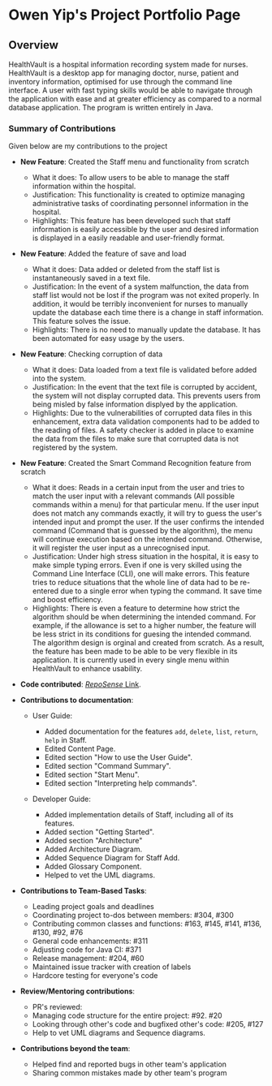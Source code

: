 # Owen Yip's Project Portfolio Page


## Overview
HealthVault is a hospital information recording system made for nurses. HealthVault is a desktop app for managing doctor, nurse, patient and inventory information, optimised for use through the command line interface. A user with fast typing skills would be able to navigate through the application with ease and at greater efficiency as compared to a normal database application. The program is written entirely in Java.

### Summary of Contributions

Given below are my contributions to the project

- **New Feature**: Created the Staff menu and functionality from scratch
    - What it does: To allow users to be able to manage the staff information within the hospital.
    - Justification: This functionality is created to optimize managing administrative tasks of coordinating personnel information in the hospital.
    - Highlights: This feature has been developed such that staff information is easily accessible by the user and desired information is displayed in a easily readable and user-friendly format. 

- **New Feature**: Added the feature of save and load
    - What it does: Data added or deleted from the staff list is instantaneously saved in a text file.
    - Justification: In the event of a system malfunction, the data from staff list would not be lost if the program was not exited properly. In addition, it would be terribly inconvenient for nurses to manually update the database each time there is a change in staff information. This feature solves the issue.
    - Highlights: There is no need to manually update the database. It has been automated for easy usage by the users.

- **New Feature**: Checking corruption of data
    - What it does: Data loaded from a text file is validated before added into the system.
    - Justification: In the event that the text file is corrupted by accident, the system will not display corrupted data. This prevents users from being misled by false information displyed by the application. 
    - Highlights: Due to the vulnerabilities of corrupted data files in this enhancement, extra data validation components had to be added to the reading of files. A safety checker is added in place to examine the data from the files to make sure that corrupted data is not registered by the system. 

- **New Feature**: Created the Smart Command Recognition feature from scratch
    - What it does: Reads in a certain input from the user and tries to match the user input with a relevant commands (All possible commands within a menu) for that particular menu. If the user input does not match any commands exactly, it will try to guess the user's intended input and prompt the user. If the user confirms the intended command (Command that is guessed by the algorithm), the menu will continue execution based on the intended command. Otherwise, it will register the user input as a unrecognised input.
    - Justification: Under high stress situation in the hospital, it is easy to make simple typing errors. Even if one is very skilled using the Command Line Interface (CLI), one will make errors. This feature tries to reduce situations that the whole line of data had to be re-entered due to a single error when typing the command. It save time and boost efficiency.
    - Highlights: There is even a feature to determine how strict the algorithm should be when determining the intended command. For example, if the allowance is set to a higher number, the feature will be less strict in its conditions for guesing the intended command. The algorithm design is orginal and created from scratch. As a result, the feature has been made to be able to be very flexible in its application. It is currently used in every single menu within HealthVault to enhance usability.


- **Code contributed**: [*RepoSense* Link](https://nus-cs2113-ay2021s2.github.io/tp-dashboard/?search=blank-bank).

- **Contributions to documentation**:
    - User Guide:
        - Added documentation for the features `add`, `delete`, `list`, `return`, `help` in Staff. 
        - Edited Content Page.
        - Edited section "How to use the User Guide".
        - Edited section "Command Summary".
        - Edited section "Start Menu".
        - Edited section "Interpreting help commands".

    - Developer Guide:
        - Added implementation details of Staff, including all of its features.
        - Added section "Getting Started". 
        - Added section "Architecture"
        - Added Architecture Diagram.
        - Added Sequence Diagram for Staff Add.
        - Added Glossary Component.
        - Helped to vet the UML diagrams. 

- **Contributions to Team-Based Tasks**:
    - Leading project goals and deadlines
    - Coordinating project to-dos between members: #304, #300
    - Contributing common classes and functions: #163, #145, #141, #136, #130, #92, #76
    - General code enhancements: #311
    - Adjusting code for Java CI: #371
    - Release management: #204, #60
    - Maintained issue tracker with creation of labels 
    - Hardcore testing for everyone's code

- **Review/Mentoring contributions**:
    - PR's reviewed: 
    - Managing code structure for the entire project: #92. #20
    - Looking through other's code and bugfixed other's code: #205, #127
    - Help to vet UML diagrams and Sequence diagrams.

- **Contributions beyond the team**:
    - Helped find and reported bugs in other team's application
    - Sharing common mistakes made by other team's program
